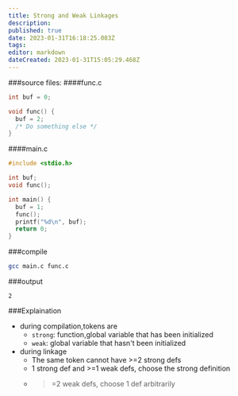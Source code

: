 ```yaml
---
title: Strong and Weak Linkages
description: 
published: true
date: 2023-01-31T16:18:25.083Z
tags: 
editor: markdown
dateCreated: 2023-01-31T15:05:29.468Z
---
```


###source files:
####func.c
```cpp
int buf = 0;

void func() {
  buf = 2;
  /* Do something else */
}
```

####main.c
```cpp
#include <stdio.h>

int buf;
void func();

int main() {
  buf = 1;
  func();
  printf("%d\n", buf);
  return 0;
}
```
###compile
```bash
gcc main.c func.c
```

###output
```
2
```

###Explaination
- during compilation,tokens are
  - `strong`: function,global variable that has been initialized
  - `weak`: global variable that hasn't been initialized
- during linkage
  - The same token cannot have >=2 strong defs
  - 1 strong def and >=1 weak defs, choose the strong definition
  - >=2 weak defs, choose 1 def arbitrarily